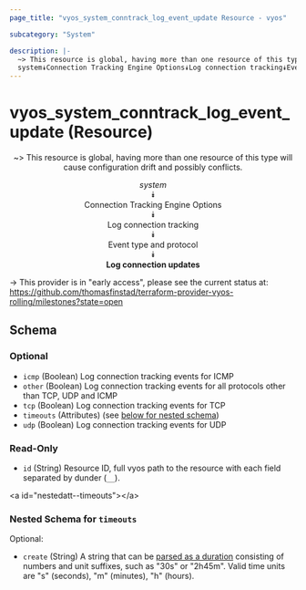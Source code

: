 ```yaml
---
page_title: "vyos_system_conntrack_log_event_update Resource - vyos"

subcategory: "System"

description: |- 
  ~> This resource is global, having more than one resource of this type will cause configuration drift and possibly conflicts.
  system⯯Connection Tracking Engine Options⯯Log connection tracking⯯Event type and protocol⯯Log connection updates
---
```


# vyos_system_conntrack_log_event_update (Resource)
<center>

~> This resource is global, having more than one resource of this type will cause configuration drift and possibly conflicts.

*system*  
⯯  
Connection Tracking Engine Options  
⯯  
Log connection tracking  
⯯  
Event type and protocol  
⯯  
**Log connection updates**


</center>

-> This provider is in "early access", please see the current status at: https://github.com/thomasfinstad/terraform-provider-vyos-rolling/milestones?state=open

## Schema

### Optional

- `icmp` (Boolean) Log connection tracking events for ICMP
- `other` (Boolean) Log connection tracking events for all protocols other than TCP, UDP and ICMP
- `tcp` (Boolean) Log connection tracking events for TCP
- `timeouts` (Attributes) (see [below for nested schema](#nestedatt--timeouts))
- `udp` (Boolean) Log connection tracking events for UDP

### Read-Only

- `id` (String) Resource ID, full vyos path to the resource with each field separated by dunder (`__`).

&lt;a id=&#34;nestedatt--timeouts&#34;&gt;&lt;/a&gt;
### Nested Schema for `timeouts`

Optional:

- `create` (String) A string that can be [parsed as a duration](https://pkg.go.dev/time#ParseDuration) consisting of numbers and unit suffixes, such as &#34;30s&#34; or &#34;2h45m&#34;. Valid time units are &#34;s&#34; (seconds), &#34;m&#34; (minutes), &#34;h&#34; (hours).  
